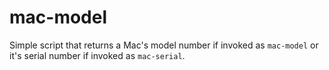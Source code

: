 # mac-model

Simple script that returns a Mac's model number if invoked as `mac-model` or
it's serial number if invoked as `mac-serial`.

